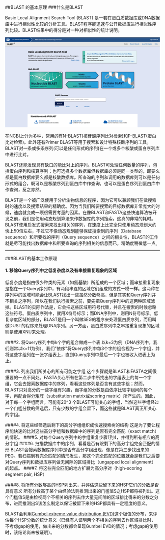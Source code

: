 ##BLAST 的基本原理
###什么是BLAST 

Basic Local Alignment Search Tool (BLAST) 是一套在蛋白质数据库或DNA数据库中进行相似性比较的分析工具。BLAST程序能迅速与公开数据库进行相似性序列比较。BLAST结果中的得分是对一种对相似性的统计说明。

![](https://github.com/c235gsy/Markdown_Fig/raw/master/BLAST.png)

在NCBI上分为多种，常用的有N-BLAST(核苷酸序列比对检索)和P-BLAST(蛋白比对检索)。此外还有Primer BLAST等用于搜索和设计特殊核酸序列的工具。BLAST对一条或多条序列(可以是任何形式的序列)在一个或多个核酸或蛋白序列库中进行比对。

BLAST还能发现具有缺口的能比对上的序列。BLAST可处理任何数量的序列，包括蛋白序列和核算序列；也可选择多个数据库但数据库必须是同一类型的，即要么都是蛋白数据库要么都是核酸数据库。所查询的序列和调用的数据库则可以是任何形式的组合，既可以是核酸序列到蛋白库中作查询，也可以是蛋白序列到蛋白库中作查询，反之亦然。

BLAST是一个被广泛使用于分析生物信息的程序，因为它可以兼顾我们在做搜索时的速度以及搜索结果的精确度。因为当我们所要搜索的目标数据库非常庞大的时候，速度就变成一项很需要考量的因素。在像BLAST和FASTA这些快速算法被开发之前，我们是使用动态规划算法来作数据库的序列搜索，这真的非常的耗时。BLAST使用启发式搜索来找出相关的序列，在速度上比完全只使用动态规划大约快上50倍左右，不过它不像动态规划能够保证搜索到的序列（Database sequence）和所要找的序列（Query sequence）之间的相关性，BLAST的工作就是尽可能找出数据库中和所要查询的序列相关的信息而已，精确度稍微低一点。

----
###BLAST的基本工作原理

#### 1. 移除Query序列中之低复杂度以及有串接重复现象的区域
低复杂度是指由很少种类的元素（如氨基酸）所组成的一个区域；而串接重复现象是指在一个Query序列中，有两段串连的区域它们组成的方式一模一样。这两种在序列中的区域可能会让BLAST找出一些虽然分数够高，但是其实和Query序列并不相关之序列，所以在我们执行搜索之前，要先把Query序列中的这两种区域滤掉。BLAST的实际作法是，它会把这些区域用符号代替，并且在搜索的时候忽略这些符号。蛋白质序列中，就用X符号标示；而DNA序列中，则用N符号标示。低复杂度区域的部分，BLAST是用一个叫做SEG的程序来处理蛋白质序列，而用叫做DUST的程序来处理DNA序列。另一方面，蛋白质序列中之串接重复现象的区域则是使用XNU来处理。

####2. 将Query序列中每k个字的组合做成一个表
以k=3为例（DNA序列中，我们则常以k=11为例），我们"依序"将Query序列中每3个字的组合视为一个字组，并将这些字组列在一张字组表上，直到Query序列中最后一个字也被收入进表上为止。

####3. 列出我们所关心的所有可能之字组
这个步骤就是BLAST和FASTA之间很重要的一点不同处。FASTA关心所有在第二步中所找出的字组表上的每一个字组，它会去搜索数据库中的序列，看看这些序列是否含有这些字组；然而，BLAST只对高分的一些字组有兴趣，而字组的分数是由依序比较字组间的每个字，再配合得分矩阵（substitution matrix或scoring matrix）所产生的。因此，对于每一个字组而言，可能有20^3 个BLAST可能关心的字组，当然这些字组经过一个门槛分数的筛选后，只有少数的字组会留下，而这些就是BLAST真正所关心的字组。


####4. 将这些经筛选后剩下的高分字组组织成快速搜索树的结构
这是为了要让程序能快速的比对这些高分字组和数据库中的序列是否有完全匹配（exact match）的情形。
####5. 对每个Query序列中的字组重复步骤1到4，并得到所有相应的高分字组
####6. 扫描数据库中的序列，看看是否有跟剩下的高分字组完全匹配的情形
BLAST会搜索数据库序列中是否有高分字组出现，像是在第三步找出来的PEG。若扫描到有完全匹配的情形发生，那这个完全匹配的位置就会是我们之后要对Query序列和数据库序列做无间隙的区域排比（ungapped local alignment）的起点。
####7. 将这些完全匹配的地方扩展为高分序对（high-scoring segment pair, HSP）

####8. 将所有分数够高的HSP列出来，并评估这些留下来的HSP它们的分数是否具有意义
所有分数高于某个由经验法则推测出来的门槛值S之HSP都将被列出。这个门槛值S是由检视两个不相关的序列去作大量无间隙的区域排比得来的分数之分布，进而推测出S该怎么制定以保证被留下来的HSP都具有一定程度的意义。

BLAST会利用[Gumbel extreme value distribution (EVD)](http://www.itl.nist.gov/div898/handbook/eda/section3/eda366g.htm)这个极值的分布，来评估每个HSP分数的统计意义（已经有人证明两个不相关的序列去作区域排比时，不考虑gap的使用，做出来的分数都会呈现Gumbel EVD的情况；考虑gap的使用时，该结论尚未被证明）。